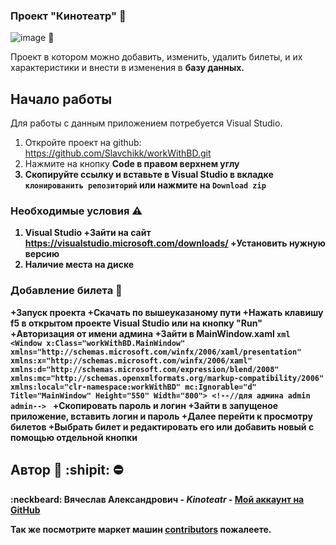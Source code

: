 ### Проект "Кинотеатр" :cinema:
![image](https://external-content.duckduckgo.com/iu/?u=https%3A%2F%2Ftse1.mm.bing.net%2Fth%3Fid%3DOIP.8YwYf3xVoKZPRq_6lwzefQHaDl%26pid%3DApi&f=1&ipt=4a557c6a3a8b5a80aa8b596d3982ca260e90bc6275185f9cdf7f827d65e30927&ipo=images) 👋

Проект в котором можно добавить, изменить, удалить билеты, и их характеристики и внести в изменения в <B>базу данных.</B>


## Начало работы

Для работы с данным приложением потребуется Visual Studio.
1. Откройте проект на github: https://github.com/Slavchikk/workWithBD.git
2. Нажмите на кнопку <B>Code<B> в правом верхнем углу
3. Скопируйте ссылку и вставьте в Visual Studio в вкладке `клонированить репозиторий` или нажмите на `Download zip`


### Необходимые условия :warning:

1. <B>Visual Studio<B>
    +Зайти на сайт https://visualstudio.microsoft.com/downloads/
    +Установить нужную версию
2. <B>Наличие места на диске<B>


### Добавление билета :ticket:

+Запуск проекта
    +Скачать по вышеуказаному пути
    +Нажать клавишу f5 в  открытом проекте Visual Studio или на кнопку "Run"
+Авторизация от имени админа
    +Зайти в <b>MainWindow.xaml</b>
    ```xml
<Window x:Class="workWithBD.MainWindow"
        xmlns="http://schemas.microsoft.com/winfx/2006/xaml/presentation"
        xmlns:x="http://schemas.microsoft.com/winfx/2006/xaml"
        xmlns:d="http://schemas.microsoft.com/expression/blend/2008"
        xmlns:mc="http://schemas.openxmlformats.org/markup-compatibility/2006"
        xmlns:local="clr-namespace:workWithBD"
        mc:Ignorable="d"
        Title="MainWindow" Height="550" Width="800">
    <!--//для админа admin admin-->
    ```
    +Скопировать пароль и логин
    +Зайти в запущеное приложение, вставить логин и пароль
+Далее перейти к просмотру билетов
+Выбрать билет и редактировать его или добавить новый с помощью отдельной кнопки    


## Автор :underage: :shipit: :no_entry:

 :neckbeard: **Вячеслав Александрович** - *Kinoteatr* - [Мой аккаунт на GitHub](https://github.com/Slavchikk)

Так же посмотрите маркет машин [contributors](https://github.com/Slavchikk/CarsProject) пожалеете.



<!--
**Slavchikk/Slavchikk** is a ✨ _special_ ✨ repository because its `README.md` (this file) appears on your GitHub profile.

Here are some ideas to get you started:

- 🔭 I’m currently working on ...
- 🌱 I’m currently learning ...
- 👯 I’m looking to collaborate on ...
- 🤔 I’m looking for help with ...
- 💬 Ask me about ...
- 📫 How to reach me: ...
- 😄 Pronouns: ...
- ⚡ Fun fact: ...
-->

